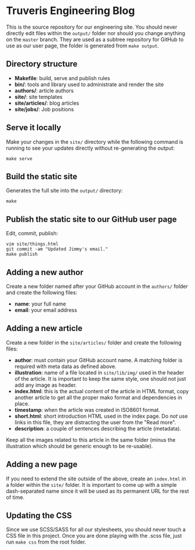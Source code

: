 # Truveris Engineering Blog

This is the source repository for our engineering site. You should never
directly edit files within the `output/` folder nor should you change anything
on the `master` branch. They are used as a subtree repository for GitHub to use
as our user page, the folder is generated from `make output`.


## Directory structure
 * **Makefile**:       build, serve and publish rules
 * **bin/**:           tools and library used to administrate and render the site
 * **authors/**:       article authors
 * **site/**:          site templates
 * **site/articles/**: blog articles
 * **site/jobs/**:     Job positions


## Serve it locally
Make your changes in the `site/` directory while the following command is
running to see your updates directly without re-generating the output:

```shell
make serve
```


## Build the static site
Generates the full site into the `output/` directory:

```shell
make
```


## Publish the static site to our GitHub user page
Edit, commit, publish:

```shell
vim site/things.html
git commit -am "Updated Jimmy's email."
make publish
```


## Adding a new author
Create a new folder named after your GitHub account in the `authors/`
folder and create the following files:
 * **name**: your full name
 * **email**: your email address


## Adding a new article
Create a new folder in the `site/articles/` folder and create the following files:
 * **author**: must contain your GitHub account name. A matching folder is
       required with meta data as defined above.
 * **illustration**: name of a file located in `site/lib/img/` used in the
       header of the article.  It is important to keep the same style, one
       should not just add any image as header.
 * **index.html**: this is the actual content of the article in HTML format,
       copy another article to get all the proper mako format and dependencies
       in place.
 * **timestamp**: when the article was created in ISO8601 format.
 * **short.html**: short introduction HTML used in the index page. Do *not* use
       links in this file, they are distracting the user from the "Read more".
 * **description**: a couple of sentences describing the article (metadata).

Keep all the images related to this article in the same folder (minus the
illustration which should be generic enough to be re-usable).


## Adding a new page
If you need to extend the site outside of the above, create an `index.html` in
a folder within the `site/` folder.  It is important to come up with a simple
dash-separated name since it will be used as its permanent URL for the rest of
time.


## Updating the CSS
Since we use SCSS/SASS for all our stylesheets, you should never touch a CSS
file in this project. Once you are done playing with the .scss file, just run
`make css` from the root folder.
